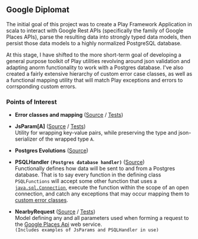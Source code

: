 ## Google Diplomat

The initial goal of this project was to create a Play Framework Application in scala to interact with Google Rest APIs (specifically the family of Google Places APIs), parse the resulting data into strongly typed data models, then persist those data models to a highly normalized PostgreSQL database.

At this stage, I have shifted to the more short-term goal of developing a general purpose toolkit of Play utilities revolving around json validation and adapting anorm functionality to work with a Postgres database. I've also created a fairly extensive hierarchy of custom error case classes, as well as a functional  mapping utility that will match Play exceptions and errors to corrsponding custom errors.

### Points of Interest

* **Error classes and mapping**  ([Source](https://github.com/ShaunTS/GoogleDiplomat/tree/master/app/libs/errors) / [Tests](https://github.com/ShaunTS/GoogleDiplomat/blob/master/test/ErrorSpec.scala))  
  
* **JsParam[A]**  ([Source](https://github.com/ShaunTS/GoogleDiplomat/blob/master/app/models/JsParams.scala) / [Tests](https://github.com/ShaunTS/GoogleDiplomat/blob/master/test/JsParamSpec.scala))  
Utility for wrapping key-value pairs, while preserving the type and json-serializer of the wrapped type `A`.  

* **Postgres Evolutions**  ([Source](https://github.com/ShaunTS/GoogleDiplomat/blob/master/conf/evolutions/default/1.sql))  
   
* **PSQLHandler `(Postgres database handler)`**  ([Source](https://github.com/ShaunTS/GoogleDiplomat/blob/master/app/libs/PSQLHandler.scala))  
Functionally defines how data will be sent to and from a Postgres database. That is to say every function in the defining class `PSQLFunctions` will accept some other function that uses a [`java.sql.Connection`](https://docs.oracle.com/javase/7/docs/api/java/sql/Connection.html), execute the function within the scope of an open connection, and catch any exceptions that may occur mapping them to [custom error classes](https://github.com/ShaunTS/GoogleDiplomat/blob/master/app/libs/errors/PostgresErrors.scala).  
  
* **NearbyRequest**  ([Source](https://github.com/ShaunTS/GoogleDiplomat/blob/master/app/models/experimental/NearbyRequest.scala) / [Tests](https://github.com/ShaunTS/GoogleDiplomat/blob/master/test/experimental/NearbyRequestSpec.scala))  
Model defining any and all parameters used when forming a request to the [Google Places Api](https://developers.google.com/places/web-service/search#PlaceSearchRequests) web service.  
    `(Includes examples of JsParams and PSQLHandler in use)`  
